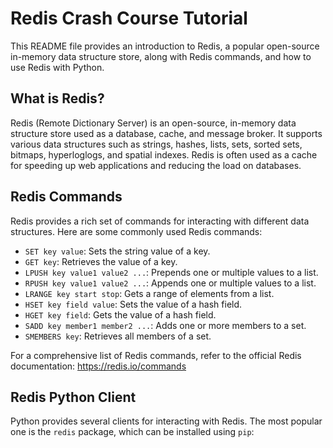# Redis Crash Course Tutorial

This README file provides an introduction to Redis, a popular open-source in-memory data structure store, along with Redis commands, and how to use Redis with Python.

## What is Redis?

Redis (Remote Dictionary Server) is an open-source, in-memory data structure store used as a database, cache, and message broker. It supports various data structures such as strings, hashes, lists, sets, sorted sets, bitmaps, hyperloglogs, and spatial indexes. Redis is often used as a cache for speeding up web applications and reducing the load on databases.

## Redis Commands

Redis provides a rich set of commands for interacting with different data structures. Here are some commonly used Redis commands:

- `SET key value`: Sets the string value of a key.
- `GET key`: Retrieves the value of a key.
- `LPUSH key value1 value2 ...`: Prepends one or multiple values to a list.
- `RPUSH key value1 value2 ...`: Appends one or multiple values to a list.
- `LRANGE key start stop`: Gets a range of elements from a list.
- `HSET key field value`: Sets the value of a hash field.
- `HGET key field`: Gets the value of a hash field.
- `SADD key member1 member2 ...`: Adds one or more members to a set.
- `SMEMBERS key`: Retrieves all members of a set.

For a comprehensive list of Redis commands, refer to the official Redis documentation: https://redis.io/commands

## Redis Python Client

Python provides several clients for interacting with Redis. The most popular one is the `redis` package, which can be installed using `pip`:
